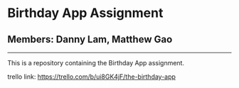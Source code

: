 # Birthday App Assignment
## Members: Danny Lam, Matthew Gao
------
This is a repository containing the Birthday App assignment.

trello link: https://trello.com/b/ui8GK4jF/the-birthday-app